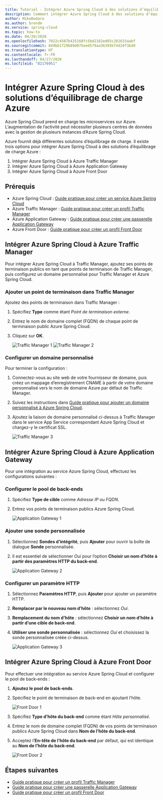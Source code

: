 ```yaml
---
title: Tutoriel - Intégrer Azure Spring Cloud à des solutions d’équilibrage de charge Azure
description: Comment intégrer Azure Spring Cloud à des solutions d’équilibrage de charge Azure
author: MikeDodaro
ms.author: brendm
ms.service: spring-cloud
ms.topic: how-to
ms.date: 04/20/2020
ms.openlocfilehash: 7022c4587b425168fc5bd2182ed65c281633aabf
ms.sourcegitcommit: 849bb1729b89d075eed579aa36395bf4d29f3bd9
ms.translationtype: HT
ms.contentlocale: fr-FR
ms.lasthandoff: 04/27/2020
ms.locfileid: "82176951"
---
```

# <a name="integrate-azure-spring-cloud-with-azure-load-balance-solutions"></a>Intégrer Azure Spring Cloud à des solutions d’équilibrage de charge Azure

Azure Spring Cloud prend en charge les microservices sur Azure.  L’augmentation de l’activité peut nécessiter plusieurs centres de données avec la gestion de plusieurs instances d’Azure Spring Cloud.

Azure fournit déjà différentes solutions d’équilibrage de charge. Il existe trois options pour intégrer Azure Spring Cloud à des solutions d’équilibrage de charge Azure :

1.  Intégrer Azure Spring Cloud à Azure Traffic Manager
2.  Intégrer Azure Spring Cloud à Azure Application Gateway
3.  Intégrer Azure Spring Cloud à Azure Front Door

## <a name="prerequisites"></a>Prérequis

* Azure Spring Cloud : [Guide pratique pour créer un service Azure Spring Cloud](https://docs.microsoft.com/azure/spring-cloud/spring-cloud-quickstart-launch-app-portal)
* Azure Traffic Manager : [Guide pratique pour créer un profil Traffic Manager](https://docs.microsoft.com/azure/traffic-manager/quickstart-create-traffic-manager-profile/)
* Azure Application Gateway : [Guide pratique pour créer une passerelle Application Gateway](https://docs.microsoft.com/azure/application-gateway/quick-create-portal)
* Azure Front Door : [Guide pratique pour créer un profil Front Door](https://docs.microsoft.com/azure/frontdoor/quickstart-create-front-door)

## <a name="integrate-azure-spring-cloud-with-azure-traffic-manager"></a>Intégrer Azure Spring Cloud à Azure Traffic Manager

Pour intégrer Azure Spring Cloud à Traffic Manager, ajoutez ses points de terminaison publics en tant que points de terminaison de Traffic Manager, puis configurez un domaine personnalisé pour Traffic Manager et Azure Spring Cloud.

### <a name="add-endpoint-in-traffic-manager"></a>Ajouter un point de terminaison dans Traffic Manager
Ajoutez des points de terminaison dans Traffic Manager :
1.  Spécifiez **Type** comme étant *Point de terminaison externe*.
1.  Entrez le nom de domaine complet (FQDN) de chaque point de terminaison public Azure Spring Cloud.
1. Cliquez sur **OK**.

    ![Traffic Manager 1](media/spring-cloud-load-balancers/traffic-manager-1.png) ![Traffic Manager 2](media/spring-cloud-load-balancers/traffic-manager-2.png)

### <a name="configure-custom-domain"></a>Configurer un domaine personnalisé
Pour terminer la configuration :
1.  Connectez-vous au site web de votre fournisseur de domaine, puis créez un mappage d’enregistrement CNAME à partir de votre domaine personnalisé vers le nom de domaine Azure par défaut de Traffic Manager.
1.  Suivez les instructions dans [Guide pratique pour ajouter un domaine personnalisé à Azure Spring Cloud](spring-cloud-tutorial-custom-domain.md).
1. Ajoutez la liaison de domaine personnalisé ci-dessus à Traffic Manager dans le service App Service correspondant Azure Spring Cloud et chargez-y le certificat SSL.

    ![Traffic Manager 3](media/spring-cloud-load-balancers/traffic-manager-3.png)

## <a name="integrate-azure-spring-cloud-with-azure-app-gateway"></a>Intégrer Azure Spring Cloud à Azure Application Gateway

Pour une intégration au service Azure Spring Cloud, effectuez les configurations suivantes :

### <a name="configure-backend-pool"></a>Configurer le pool de back-ends
1. Spécifiez **Type de cible** comme *Adresse IP* ou *FQDN*.
1. Entrez vos points de terminaison publics Azure Spring Cloud.

    ![Application Gateway 1](media/spring-cloud-load-balancers/app-gateway-1.png)

### <a name="add-custom-probe"></a>Ajouter une sonde personnalisée
1. Sélectionnez **Sondes d’intégrité**, puis **Ajouter** pour ouvrir la boîte de dialogue **Sonde** personnalisée. 
1. Il est essentiel de sélectionner *Oui* pour l’option **Choisir un nom d’hôte à partir des paramètres HTTP du back-end**.

    ![Application Gateway 2](media/spring-cloud-load-balancers/app-gateway-2.png)

### <a name="configure-http-setting"></a>Configurer un paramètre HTTP
1.  Sélectionnez **Paramètres HTTP**, puis **Ajouter** pour ajouter un paramètre HTTP.
1.  **Remplacer par le nouveau nom d’hôte** : sélectionnez *Oui*.
1.  **Remplacement du nom d’hôte** : sélectionnez **Choisir un nom d’hôte à partir d’une cible de back-end**.
1.  **Utiliser une sonde personnalisée** : sélectionnez *Oui* et choisissez la sonde personnalisée créée ci-dessus.

    ![Application Gateway 3](media/spring-cloud-load-balancers/app-gateway-3.png)

## <a name="integrate-azure-spring-cloud-with-azure-front-door"></a>Intégrer Azure Spring Cloud à Azure Front Door

Pour effectuer une intégration au service Azure Spring Cloud et configurer le pool de back-ends : 
1. **Ajoutez le pool de back-ends**.
1. Spécifiez le point de terminaison de back-end en ajoutant l’hôte.

    ![Front Door 1](media/spring-cloud-load-balancers/front-door-1.png)

1.  Spécifiez **Type d’hôte du back-end** comme étant *Hôte personnalisé*.
1.  Entrez le nom de domaine complet (FQDN) de vos points de terminaison publics Azure Spring Cloud dans **Nom de l’hôte du back-end**.
1.  Acceptez l’**En-tête de l’hôte du back-end** par défaut, qui est identique au **Nom de l’hôte du back-end**.

    ![Front Door 2](media/spring-cloud-load-balancers/front-door-2.png)

## <a name="next-steps"></a>Étapes suivantes
* [Guide pratique pour créer un profil Traffic Manager](https://docs.microsoft.com/azure/traffic-manager/quickstart-create-traffic-manager-profile/)
* [Guide pratique pour créer une passerelle Application Gateway](https://docs.microsoft.com/azure/application-gateway/quick-create-portal)
* [Guide pratique pour créer un profil Front Door](https://docs.microsoft.com/azure/frontdoor/quickstart-create-front-door)
